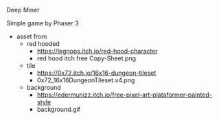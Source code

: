 Deep Miner

Simple game by Phaser 3

* asset from
  * red hooded
    * https://legnops.itch.io/red-hood-character
    * red hood itch free Copy-Sheet.png
  * tile
    * https://0x72.itch.io/16x16-dungeon-tileset
    * 0x72_16x16DungeonTileset.v4.png
  * background
    * https://edermunizz.itch.io/free-pixel-art-plataformer-painted-style
    * background.gif
